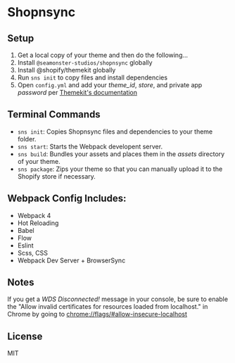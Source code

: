 # Shopnsync

## Setup

1.  Get a local copy of your theme and then do the following...
2.  Install `@seamonster-studios/shopnsync` globally
3.  Install @shopify/themekit globally
4.  Run `sns init` to copy files and install dependencies
5.  Open `config.yml` and add your _theme_id_, _store_, and private app _password_ per [Themekit's documentation](https://shopify.github.io/themekit/configuration/)

## Terminal Commands

- `sns init`: Copies Shopnsync files and dependencies to your theme folder.
- `sns start`: Starts the Webpack developent server.
- `sns build`: Bundles your assets and places them in the _assets_ directory of your theme.
- `sns package`: Zips your theme so that you can manually upload it to the Shopify store if necessary.

## Webpack Config Includes:

- Webpack 4
- Hot Reloading
- Babel
- Flow
- Eslint
- Scss, CSS
- Webpack Dev Server + BrowserSync

## Notes

If you get a *WDS Disconnected!* message in your console, be sure to enable the "Allow invalid certificates for resources loaded from localhost." in Chrome by going to [chrome://flags/#allow-insecure-localhost](chrome://flags/#allow-insecure-localhost)

## License

MIT
